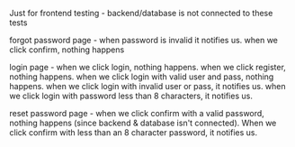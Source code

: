 Just for frontend testing - backend/database is not connected to these tests

forgot password page -  when password is invalid it notifies us. when we click confirm, nothing happens

login page - when we click login, nothing happens. when we click register, nothing happens. when we click login with valid user and pass, nothing happens. when we click login with invalid user or pass, it notifies us. when we click login with password less than 8 characters, it notifies us.

reset password page - when we click confirm with a valid password, nothing happens (since backend & database isn't connected). When we click confirm with less than an 8 character password, it notifies us. 

